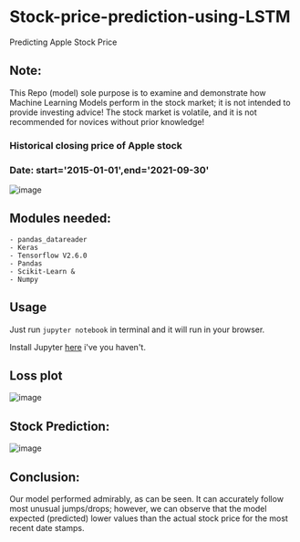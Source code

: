 # Stock-price-prediction-using-LSTM
Predicting Apple Stock Price

## Note:
This Repo (model) sole purpose is to examine and demonstrate how Machine Learning Models perform in the stock market; it is not intended to provide investing advice! The stock market is volatile, and it is not recommended for novices without prior knowledge!

### Historical closing price of Apple stock 
### Date: start='2015-01-01',end='2021-09-30' 

![image](https://github.com/Chhavikutwani24/Stock-price-prediction-using-lstm/assets/149243244/479b5e7c-eabb-43b9-a8cd-efb3c3971121)


## Modules needed: 
```
- pandas_datareader
- Keras
- Tensorflow V2.6.0
- Pandas 
- Scikit-Learn & 
- Numpy
```

## Usage

Just run `jupyter notebook` in terminal and it will run in your browser.

Install Jupyter [here](http://jupyter.readthedocs.io/en/latest/install.html) i've you haven't.

## Loss plot

![image](https://github.com/Chhavikutwani24/Stock-price-prediction-using-lstm/assets/149243244/e1117324-0c02-4af1-9878-22f722401b75)



## Stock Prediction:

![image](https://github.com/Chhavikutwani24/Stock-price-prediction-using-lstm/assets/149243244/92d98060-f7af-4729-92ce-dff98078d5d5)


## Conclusion:
Our model performed admirably, as can be seen. It can accurately follow most unusual jumps/drops; however, we can observe that the model expected (predicted) lower values than the actual stock price for the most recent date stamps.
 
